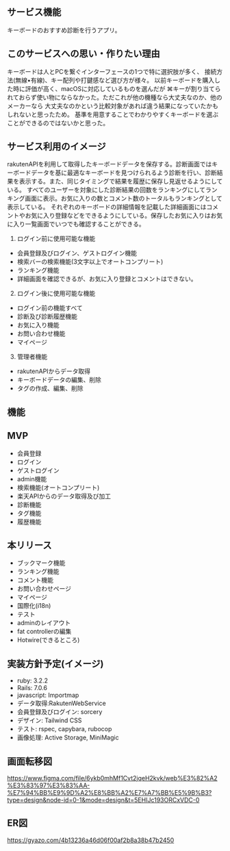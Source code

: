 ## サービス機能
キーボードのおすすめ診断を行うアプリ。

## このサービスへの思い・作りたい理由
キーボードは人とPCを繋ぐインターフェースの1つで特に選択肢が多く、
接続方法(無線•有線)、キー配列や打鍵感など選び方が様々。
以前キーボードを購入した時に評価が高く、macOSに対応しているものを選んだが
⌘キーが割り当てられておらず使い物にならなかった。ただこれが他の機種なら大丈夫なのか、他のメーカーなら
大丈夫なのかという比較対象があれば違う結果になっていたかもしれないと思ったため。
基準を用意することでわかりやすくキーボードを選ぶことができるのではないかと思った。

## サービス利用のイメージ
rakutenAPIを利用して取得したキーボードデータを保存する。診断画面ではキーボードデータを基に最適なキーボードを見つけられるよう診断を行い、診断結果を表示する。また、同じタイミングで結果を履歴に保存し見返せるようにしている。
すべてのユーザーを対象にした診断結果の回数をランキングにしてランキング画面に表示。お気に入りの数とコメント数のトータルもランキングとして表示している。
それぞれのキーボードの詳細情報を記載した詳細画面にはコメントやお気に入り登録などをできるようにしている。保存したお気に入りはお気に入り一覧画面でいつでも確認することができる。
1. ログイン前に使用可能な機能
 - 会員登録及びログイン、ゲストログイン機能
 - 検索バーの検索機能(3文字以上でオートコンプリート)
 - ランキング機能
 - 詳細画面を確認できるが、お気に入り登録とコメントはできない。
2. ログイン後に使用可能な機能
 - ログイン前の機能すべて
 - 診断及び診断履歴機能
 - お気に入り機能
 - お問い合わせ機能
 - マイページ
3. 管理者機能
 - rakutenAPIからデータ取得
 - キーボードデータの編集、削除
 - タグの作成、編集、削除

## 機能
## MVP
- 会員登録
- ログイン
- ゲストログイン
- admin機能
- 検索機能(オートコンプリート)
- 楽天APIからのデータ取得及び加工
- 診断機能
- タグ機能
- 履歴機能

## 本リリース
- ブックマーク機能
- ランキング機能
- コメント機能
- お問い合わせページ
- マイページ
- 国際化(i18n)
- テスト
- adminのレイアウト
- fat controllerの編集
- Hotwire(できるところ)

## 実装方針予定(イメージ)
- ruby: 3.2.2
- Rails: 7.0.6
- javascript: Importmap
- データ取得:RakutenWebService
- 会員登録及びログイン: sorcery
- デザイン: Tailwind CSS
- テスト: rspec, capybara, rubocop
- 画像処理: Active Storage, MiniMagic

## 画面転移図
https://www.figma.com/file/6ykb0mhMf1Cvt2jqeH2kvk/web%E3%82%A2%E3%83%97%E3%83%AA-%E7%94%BB%E9%9D%A2%E8%BB%A2%E7%A7%BB%E5%9B%B3?type=design&node-id=0-1&mode=design&t=5EHIJc193ORCxVDC-0

## ER図
https://gyazo.com/4b13236a46d06f00af2b8a38b47b2450
